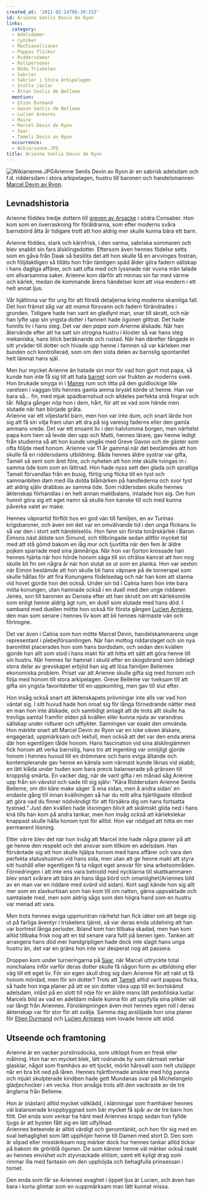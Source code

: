 ```yaml
---
created_at: '2011-02-24T06:30:25Z'
id: Arienne Senlis Devin de Ryon
links:
  category:
  - Adelsdamer
  - Cyniker
  - Machiavellianer
  - Pappas flickor
  - Riddersdamer
  - Rollpersoner
  - Röda Triskelen
  - Sabrier
  - Sabrier i Stora Arkipelagen
  - Stolta jävlar
  - Ätten Senlis de Belleme
  mention:
  - Etien Durmand
  - Gavon Senlis de Belleme
  - Luċien Armares
  - Maire
  - Marcel Devin de Ryon
  - Saar
  - Tameli Devin av Ryon
  occurrence:
  - Wikiarienne.JPG
title: Arienne Senlis Devin de Ryon
---
```


![][1]Arienne Senlis Devin av Ryon är en sabrisk adelsdam och f.d. riddersdam i stora arkipelagen,
hustru till baronen och handelsmannen [Marcel Devin av Ryon].

Levnadshistoria
---------------

Arienne föddes tredje dottern till [greven av Arsacke] i södra Consaber. Hon kom som en överraskning
för föräldrarna, som efter moderns svåra barnsbörd åtta år tidigare trott att hon aldrig mer skulle
kunna bära ett barn.

Arienne föddes, stark och kärnfrisk, i den varma, sabriska sommaren och blev snabbt sin fars
älsklingsdotter. Eftersom även hennes födelse setts som en gåva från Daak så beslöts det att hon
skulle få en arvvinges fostran, och följdaktligen så tilläts hon från tämligen späd ålder göra
fadern sällskap i hans dagliga affärer, och satt ofta med och lyssnade när vuxna män talade om
allvarsamma saker. Arienne kom därför att minnas sin far med värme och kärlek, medan de kommande
årens händelser kom att visa modern i ett helt annat ljus.

Vår hjältinna var för ung för att förstå detaljerna kring moderns skamliga fall. Det hon främst såg
var att *mama* försvann och fadern förändrades i grunden. Tidigare hade han varit en gladlynt man,
snar till skratt, och när han lyfte upp sin yngsta dotter i famnen hade ögonen glittrat. Det hade
funnits liv i hans steg. Det var den *papa* som Arienne älskade. När han återvände efter att ha satt
sin otrogna hustru i kloster så var hans steg mekaniska, hans blick beräknande och rustad. När han
därefter fångade in sitt yrväder till dotter och hivade upp henne i famnen så var kärleken mer
bunden och kontrollerad, som om den sista delen av barnslig spontanitet helt lämnat hans själ.

Men hur mycket Arienne än hatade sin mor för vad hon gjort mot papa, så kunde hon inte få sig till
att hata [barnet] som var frukten av moderns svek. Hon brukade smyga in i [Maires] rum och titta på
den guldlockige lille varelsen i vaggan tills hennes gamla amma bryskt körde ut henne. Han var bara
så... fin, med mjuk spädbarnshud och alldeles perfekta små fingrar och tår. Några gånger nöp hon i
dem, hårt, för att se vad som hände men slutade när han började gråta.\
Arienne var ett viljestarkt barn, men hon var inte dum, och snart lärde hon sig att få sin vilja
fram utan att dra på sig varesig faderns eller den gamla ammans vrede. Det var ett ensamt liv i den
halvtomma borgen, men närhelst papa kom hem så levde den upp och Matti, hennes lärare, gav henne
ledigt från studierna så att hon kunde umgås med Greve Gavon och de gäster som ofta följde med
honom. Arienne var 11 år gammal när det bestämdes att hon skulle få en riddersdams utbildning. Båda
hennes äldre systrar var gifta, Tameli så sent som året före, och nyheten att hon inte skulle
tvingas in i samma öde kom som en lättnad. Hon hade nyss sett den glada och spralliga Tameli
förvandlas från en busig, flirtig ung flicka till en tyst och sammanbiten dam med illa dolda
blåmärken på handlederna och svor tyst att aldrig själv drabbas av samma öde. Som riddersdam skulle
hennes äktenskap förhandlas i en helt annan maktbalans, intalade hon sig. Om hon hunnit göra sig ett
eget namn så skulle hon kanske till och med kunna påverka valet av make.

Hennes väpnartid förflöt hos en god vän till familjen, en av Turinas krigsbaroner, och även om det
var en omvälvande tid i den unga flickans liv så var den i stort sett händelselös. Hon fann sin
första tonårskärlek i Baron Eimons näst äldste son Simund, och tillbringade sedan alltför mycket tid
med att stå gömd bakom en låg mur och tjuvtitta när den fem år äldre pojken sparrade med sina
jämnåriga. När hon var fjorton krossade han hennes hjärta när hon hörde honom säga till sin ofrälse
kamrat att hon nog skulle bli fin om några år när hon slutat se ut som en planka. Hon var sexton när
Eimon bestämde att hon skulle bli hans väpnare på de tornerspel som skulle hållas för att fira
Konungens födelsedag och när han kom att stanna vid hovet gjorde hon det också. Under sin tid i
Calnia hann hon inte bara möta konungen, utan hamnade också i en duell med den unge riddaren Jenes,
son till baronen av Danséa efter att han skrutit om ett kärleksmöte som enligt henne aldrig ägt rum,
en duell som slutade med hans död. I samband med duellen mötte hon också för första gången [Luċien
Armares], den man som senare i hennes liv kom att bli hennes närmaste vän och förtrogne.

Det var även i Calnia som hon mötte Marcel Devin, handelskammarens unge representant i
plebejförsamlingen. När han mottog riddarslaget och sin nya barontitel placerades hon som hans
bordsdam, och sedan den kvällen gjorde han allt som stod i hans makt för att hitta ett sätt att göra
henne till sin hustru. När hennes far hamnat i skuld efter en skogsbrand som ödelagt stora delar av
grevskapet erbjöd han sig att lösa familjen Bellemes ekonomiska problem. Priset var att Arienne
skulle gifta sig med honom och följa med honom till stora arkipelagen. Greve Belleme var tveksam
till att gifta sin yngsta favoritdotter till en uppkomling, men gav till slut efter.

Hon insåg också snart att äktenskapets prövningar inte alls var vad hon väntat sig. I sitt huvud
hade hon oroat sig för långa förnedrande nätter med en man hon inte älskade, och samtidigt antagit
att de trots allt skulle ha trevliga samtal framför elden på kvällen eller kunna njuta av varandras
sällskap under ridturer och utflykter. Sanningen var exakt den omvända. Hon märkte snart att Marcel
Devin av Ryon var en icke oäven älskare, engagerad, uppmärksam och lekfull, men också att det var
den enda arena där hon egentligen tålde honom. Hans fascination vid sina älsklingämnen fick honom
att verka barnslig, hans tro att ingenting var omöjligt gjorde honom i hennes huvud till en drömmare
och hans eviga ältande och kontemplerande gav henne en känsla som närmast kunde liknas vid skabb, en
lätt klåda under huden som bara precis balanserade på gränsen till kroppslig smärta. En vacker dag,
när de varit gifta i en månad såg Arienne upp från sin vävstol och sade till sig själv: ”Kära
Riddersdam Arienne Senlis Belleme, om din käre make säger ’å ena sidan, men å andra sidan’ en
endaste gång till innan kvällningen så har du mitt allra hjärtligaste tillstånd att göra vad du
finner nödvändigt för att försäkra dig om hans fortsatta tystnad.” Just den kvällen hade lösningen
blivit att skälmskt glida ned i hans knä tills han kom på andra tankar, men hon insåg också att
kärlekslekar knappast skulle hålla honom tyst för alltid. Hon var nödgad att hitta en mer permanent
lösning.

Etter värre blev det när hon insåg att Marcel inte hade några planer på att ge henne den respekt och
det ansvar som tillkom en adelsdam. Han förväntade sig att hon skulle hjälpa honom med hans affärer
och vara den perfekta statushustrun vid hans sida, men utan att ge henne makt att styra sitt hushåll
eller egentligen få ta något eget ansvar för sina arbetsområden. Förnedringen i att inte ens vara
betrodd med nycklarna till skattkammaren blev snart svårare att bära än hans låga börd och
omanlighet(Ariennes bild av en man var en riddare med svärd vid sidan). Kort sagt kände hon sig allt
mer som en slavkurtisan som han kom till om natten, gärna uppvaktade och samtalade med, men som
aldrig sågs som den högra hand som en hustru var menad att vara.

Men trots hennes eviga uppmuntran närhelst han fick idéer om att bege sig ut på farliga äventyr i
triskelens tjänst, så var deras enda utdelning att han var bortrest långa perioder. Ibland kom han
tillbaka skadad, men han kom alltid tillbaka frisk nog att en tid senare vara fullt på benen igen.
Tanken att arrangera hans död mer handgripligen hade dock inte slagit hans unga hustru än, det var
en gräns hon inte var desperat nog att passera.

Droppen kom under turneringarna på [Saar], när Marcel uttryckte total nonchalans inför varför deras
dotter skulle få någon form av utbildning eller väg till ett eget liv. För sin egen skull drog sig
dam Arienne för att rakt ut få honom mördad, men för sin dotter? Trots att [Tameli] alltid varit
pappas flicka, så hade hon inga planer på att se sin dotter växa upp till en bortskämd adelsdam,
inlåst på en slott till nöje för en äldre mans lätt pedofiliska lustar. Marcels bild av vad en
adeldam måste kunna för att uppfylla sina plikter väl var långt från Ariennes. Förolämpningen även
mot hennes egen roll i deras äktenskap var för stor för att svälja. Samma dag avslöjade hon sina
planer för [Etien Durmand][barnet] och [Luċien Armares] som lovade henne sitt stöd.

Utseende och framtoning
-----------------------

Arienne är en vacker porslinsdocka, som utklippt from en fresk eller målning. Hon har en mycket
blek, lätt rodnande hy som närmast verkar glasklar, något som framhävs av ett tjockt, mörkt hårsvall
som helt utsläppt når en bra bit ned på låren. Hennes hjärtformade ansikte med hög panna och mjukt
skulpterade kindben hade gett Mundanas svar på Michelangelo glädjechocker i en vecka. Hon ansågs
trots allt den vackraste av de tre änglarna från Belleme.

Hon är (nästan) alltid mycket välklädd, i klänningar som framhäver hennes väl balanserade
kroppbyggnad som bär mycket få spår av de tre barn hon fött. Det enda som verkar ha hänt med
Ariennes kropp sedan hon fyllde tjugo är att bysten fått sig en lätt utfyllnad.\
Ariennes beteende är alltid värdigt och genomtänkt, och hon för sig med en sval behaglighet som lätt
upphöjer henne till Damen med stort D. Den som är slipad eller misstänksam nog märker dock hur
hennes tankar alltid tickar på bakom de grönblå ögonen. De som känner henne väl märker också raskt
av hennes envishet och styvnackade elitism, samt ett kyligt drag som rimmar illa med fantasin om den
upphöjda och behagfulla prinsessan i tornet.

Den enda som får se Ariennes svaghet i öppet ljus är Lucien, och även han bara i korta glimtar som
en ouppmärksam man lätt kunnat missa.

  [1]: Wikiarienne.JPG "Wikiarienne.JPG"
  [Marcel Devin av Ryon]: Marcel_Devin_de_Ryon
  [greven av Arsacke]: Gavon_Senlis_de_Belleme
  [barnet]: Etien_Durmand
  [Maires]: Maire
  [Luċien Armares]: Luċien_Armares
  [Saar]: Saar
  [Tameli]: Tameli_Devin_av_Ryon